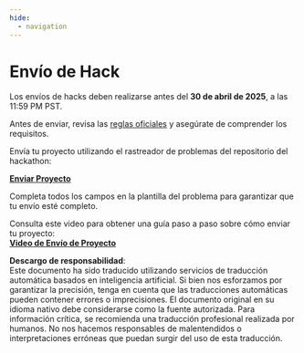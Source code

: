 ```yaml
---
hide:
  - navigation
---
```


# Envío de Hack

Los envíos de hacks deben realizarse antes del **30 de abril de 2025**, a las 11:59 PM PST.

Antes de enviar, revisa las [reglas oficiales](rules.md) y asegúrate de comprender los requisitos.

Envía tu proyecto utilizando el rastreador de problemas del repositorio del hackathon:

**[Enviar Proyecto](https://github.com/microsoft/AI_Agents_Hackathon/issues/new?template=project.yml)**

Completa todos los campos en la plantilla del problema para garantizar que tu envío esté completo.

Consulta este video para obtener una guía paso a paso sobre cómo enviar tu proyecto:  
**[Video de Envío de Proyecto](https://github.com/microsoft/hack-together-teams/assets/3199282/572ea387-61ec-4b77-9885-23b5b2bd39bd)**

**Descargo de responsabilidad**:  
Este documento ha sido traducido utilizando servicios de traducción automática basados en inteligencia artificial. Si bien nos esforzamos por garantizar la precisión, tenga en cuenta que las traducciones automáticas pueden contener errores o imprecisiones. El documento original en su idioma nativo debe considerarse como la fuente autorizada. Para información crítica, se recomienda una traducción profesional realizada por humanos. No nos hacemos responsables de malentendidos o interpretaciones erróneas que puedan surgir del uso de esta traducción.